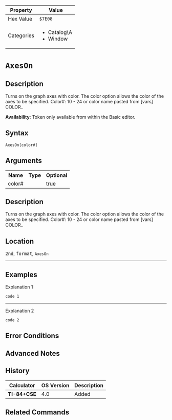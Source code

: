 | Property      | Value |
|---------------|-------|
| Hex Value     | `$7E08`|
| Categories    | <ul><li>Catalog\A</li><li>Window</li></ul> |

# `AxesOn `

## Description
Turns on the graph axes with color. The color option allows the color of the axes to be specified.
Color#: 10 - 24 or color name pasted from [vars] COLOR..


<b>Availability</b>: Token only available from within the Basic editor.

## Syntax
`AxesOn[color#]`

## Arguments
<table>
<tr><th>Name</th><th>Type</th><th>Optional</th></tr>

<tr><td>color#</td><td></td><td>true</td></tr>

</table>

## Description
Turns on the graph axes with color. The color option allows the color of the axes to be specified.
Color#: 10 - 24 or color name pasted from [vars] COLOR..

## Location
<kbd>2nd</kbd>, <kbd>format</kbd>, `AxesOn`
<hr>

## Examples

Explanation 1
```ti-basic
code 1
```
---
Explanation 2
```ti-basic
code 2
```

## Error Conditions


## Advanced Notes


## History
| Calculator | OS Version | Description |
|------------|------------|-------------|
| <b>TI-84+CSE</b> | 4.0 | Added

## Related Commands

    